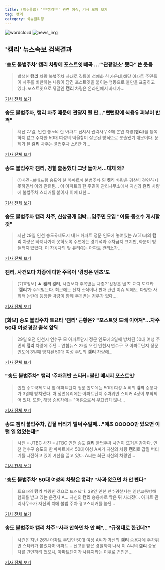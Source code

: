 ```yaml
---
title: (이슈클립) '**캠리**' 관련 이슈, 기사 모아 보기
tag: 캠리
category: 이슈클리핑
---
```

![wordcloud](https://s3.ap-northeast-2.amazonaws.com/lyrics101-wordcloud/2018-08-30-1535606539.png)
![news_img](https://user-images.githubusercontent.com/42597476/44507050-1206f400-a6e4-11e8-8d98-7ffbfebb353f.png)
## **'**캠리**'** 뉴스속보 검색결과
### ‘송도 불법주차’ **캠리** 차량에 포스트잇 빼곡 …“‘관광명소’ 됐다” 쓴 웃음

>발생한 **캠리** 차량 불법주차 사태로 갈등이 첨예화 한 가운데,해당 아파트 주민들이 차주를 비판하는 내용이 담긴 포스트잇을 붙이는 행동으로 불만을 표출하고 있다. 포스트잇으로 뒤덮인 **캠리** 차량은 온라인에서 화제가...

<a href="http://news.donga.com/3/all/20180830/91749606/2" target="_blank">기사 전체 보기</a>

### 송도 불법주차, **캠리** 차주 때문에 관광지 될 판…"뻔뻔함에 식용유 퍼부어 반격"

>지난 27일, 인천 송도의 한 아파트 단지서 관리사무소에 본인 차량(**캠리**)을 등록하지 않고 주차한 50대 여성의 억울함이 잘못된 방식으로 분출됐기 때문이다. 문제가 된 **캠리** 차주는 불법주차 스티커가...

<a href="http://www.ilyosisa.co.kr/news/articleView.html?idxno=151307" target="_blank">기사 전체 보기</a>

### 송도 불법주차 **캠리**, 경찰 출동했다 그냥 돌아서...대체 왜?

>ⓒ사진=보배드림 송도의 한 아파트에 불법주차 된 **캠리** 차량을 경찰이 견인하지 못하면서 이와 관련된... 이 아파트의 한 주민이 관리사무소에서 자신의 **캠리** 차량에 불법주차 스티커를 붙이자 이에 대한...

<a href="http://www.dailian.co.kr/news/view/736119/?sc=naver" target="_blank">기사 전체 보기</a>

### 송도 불법주차 **캠리** 차주, 신상공개 임박…입주민 모임 "이름·동호수 게시할 것"

>지난 29일 인천 송도국제도시 내 H 아파트 정문 인도에 놓여있는 A(51)씨의 **캠리** 차량은 빠져나가지 못하도록 주변에는 경계석과 주차금지 표지판, 화분이 빙 둘러져 있었다. 이 자동차의 앞 유리에는 아파트 관리소가...

<a href="http://news.hankyung.com/article/2018083030237" target="_blank">기사 전체 보기</a>

### **캠리**, 사건보다 차종에 대한 주목이 '김정은 벤츠'도

>[기호일보] ▲ **캠리** **캠리**, 사건보다 주목받는 차종? '김정은 벤츠' 까지 도요타 '**캠리**'가 주목받는다. 최근에는 신차 소식이나 판매 관련 이슈 외에도, 다양한 사회적 논란에 등장한 차량이 함께 주목받는 경우가 있다....

<a href="http://www.kihoilbo.co.kr/?mod=news&act=articleView&idxno=766569" target="_blank">기사 전체 보기</a>

### [화보] 송도 불법주차 토요타 '**캠리**' 근황은? "포스트잇 도배 이어져"…차주 50대 여성 경찰 출석 앞둬

>29일 오전 인천시 연수구 모 아파트단지 정문 인도에 3일째 방치된 50대 여성 주민의 **캠리** 차량에 주민... 연합뉴스 29일 오전 인천시 연수구 모 아파트단지 정문 인도에 3일째 방치된 50대 여성 주민의 **캠리** 차량에...

<a href="http://news.imaeil.com/ITCar/2018083010483636929" target="_blank">기사 전체 보기</a>

### "송도 불법주차" **캠리** '주차위반 스티커+불만 메시지 포스트잇'

>인천 송도국제도시 한 아파트단지 정문 인도에는 50대 여성 A 씨의 **캠리** 승용차가 3일째 방치됐다. 차 정면유리에는 아파트단지 주차위반 스티커 4장이 부착되어 있다. 또한, 해당 승용차에는 "어른으로서 부끄럽지 않나...

<a href="http://www.inews24.com/php/news_view.php?g_serial=1121683&g_menu=050320&rrf=nv" target="_blank">기사 전체 보기</a>

### 송도 **캠리** 불법주차, 갑질 버티기 벌써 수일째…"애초 OOOOO만 있으면 이럴 일 없었는데!"

>사진 = JTBC 사진 = JTBC 인천 송도 **캠리** 불법주차 사건이 뜨거운 감자다. 인천 연수구 송도의 한 아파트에서 50대 여성 A씨가 자신의 차량 **캠리**로 갑질 버티기를 시전하고 있어 시선을 끌고 있다. A씨는 최근 자신의 차량인...

<a href="http://www.sjbnews.com/news/articleView.html?idxno=616976" target="_blank">기사 전체 보기</a>

### '송도 불법주차' 50대 여성의 차량은 **캠리**? "사과 없으면 차 안 뺀다"

>토요타의 **캠리** 차량인 것으로 드러났다. 28일 인천 연수경찰서는 일반교통방해 혐의를 받고 있는 운전자 A... 자신의 **캠리** 승용차로 막은 뒤 사라졌다. 아파트 관리사무소가 자신의 차에 불법 주차 경고스티커를 붙인...

<a href="http://www.sedaily.com/NewsView/1S3K8NP13F" target="_blank">기사 전체 보기</a>

### 송도 불법주차 **캠리** 차주 “사과 안하면 차 안 빼”… “규정대로 한건데?”

>사건은 지난 26일 아파트 주민인 50대 여성 A씨가 자신의 **캠리** 승용차에 주차위반 스티커가 붙었다며 아파트... 신고를 받은 경찰까지 나서 이 A씨의 **캠리** 승용차를 견인하려 했으나, 아파트단지가 사유지라는 이유로 견인은...

<a href="http://www.kookje.co.kr/news2011/asp/newsbody.asp?code=0300&key=20180830.99099014052" target="_blank">기사 전체 보기</a>


